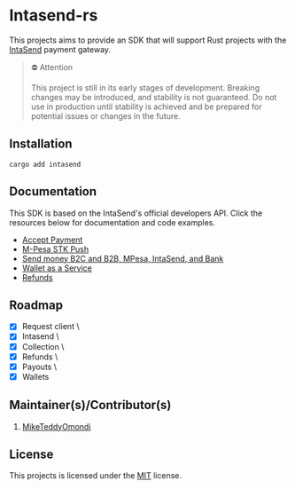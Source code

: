 # Intasend-rs

This projects aims to provide an SDK that will support Rust projects with the [IntaSend](https://intasend.com) payment gateway.

> ⛔ Attention 
>
> This project is still in its early stages of development. Breaking changes may be introduced, and stability is not guaranteed. Do not use in production until stability is achieved and be prepared for potential issues or changes in the future.

## Installation

```shell
cargo add intasend
```

## Documentation

This SDK is based on the IntaSend's official developers API. Click the resources below for documentation and code examples.

- [Accept Payment](https://developers.intasend.com/docs/checkout-links)
- [M-Pesa STK Push](https://developers.intasend.com/docs/m-pesa-stk-push)
- [Send money B2C and B2B, MPesa, IntaSend, and Bank](https://developers.intasend.com/docs/send-money)
- [Wallet as a Service](https://developers.intasend.com/docs/wallets)
- [Refunds](https://developers.intasend.com/docs/creating-refunds)

## Roadmap

- [x] Request client \
- [x] Intasend \
- [x] Collection \
- [x] Refunds \
- [x] Payouts \
- [x] Wallets 

## Maintainer(s)/Contributor(s)

1. [MikeTeddyOmondi](https://github.com/MikeTeddyOmondi)

## License

This projects is licensed under the [MIT](./LICENSE.md) license.
